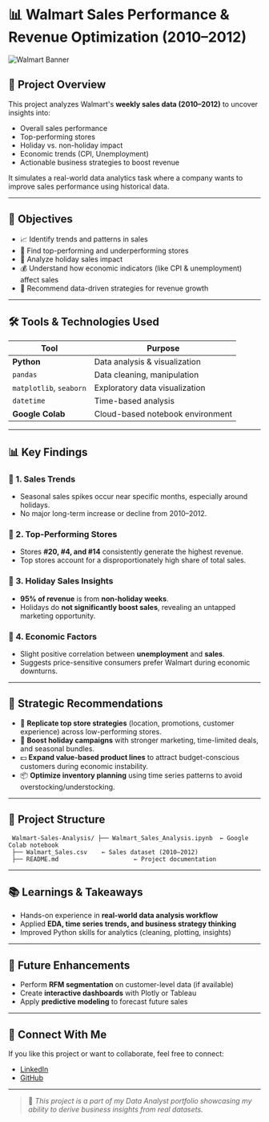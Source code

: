 # 📊 Walmart Sales Performance & Revenue Optimization (2010–2012)

![Walmart Banner](https://upload.wikimedia.org/wikipedia/commons/thumb/c/ca/Walmart_logo.svg/2560px-Walmart_logo.svg.png)

## 🧭 Project Overview

This project analyzes Walmart's **weekly sales data (2010–2012)** to uncover insights into:

- Overall sales performance  
- Top-performing stores  
- Holiday vs. non-holiday impact  
- Economic trends (CPI, Unemployment)  
- Actionable business strategies to boost revenue  

It simulates a real-world data analytics task where a company wants to improve sales performance using historical data.

---

## 🎯 Objectives

- 📈 Identify trends and patterns in sales  
- 🏪 Find top-performing and underperforming stores  
- 📅 Analyze holiday sales impact  
- 💰 Understand how economic indicators (like CPI & unemployment) affect sales  
- 📌 Recommend data-driven strategies for revenue growth

---

## 🛠️ Tools & Technologies Used

| Tool | Purpose |
|------|---------|
| **Python** | Data analysis & visualization |
| `pandas` | Data cleaning, manipulation |
| `matplotlib`, `seaborn` | Exploratory data visualization |
| `datetime` | Time-based analysis |
| **Google Colab** | Cloud-based notebook environment |

---

## 📊 Key Findings

### 🔹 1. Sales Trends
- Seasonal sales spikes occur near specific months, especially around holidays.
- No major long-term increase or decline from 2010–2012.

### 🔹 2. Top-Performing Stores
- Stores **#20, #4, and #14** consistently generate the highest revenue.
- Top stores account for a disproportionately high share of total sales.

### 🔹 3. Holiday Sales Insights
- **95% of revenue** is from **non-holiday weeks**.
- Holidays do **not significantly boost sales**, revealing an untapped marketing opportunity.

### 🔹 4. Economic Factors
- Slight positive correlation between **unemployment** and **sales**.
- Suggests price-sensitive consumers prefer Walmart during economic downturns.

---

## 📌 Strategic Recommendations

- 🎯 **Replicate top store strategies** (location, promotions, customer experience) across low-performing stores.
- 🎁 **Boost holiday campaigns** with stronger marketing, time-limited deals, and seasonal bundles.
- 💵 **Expand value-based product lines** to attract budget-conscious customers during economic instability.
- 📦 **Optimize inventory planning** using time series patterns to avoid overstocking/understocking.

---

## 📁 Project Structure

     Walmart-Sales-Analysis/ ├── Walmart_Sales_Analysis.ipynb  ← Google Colab notebook
     ├── Walmart_Sales.csv    ← Sales dataset (2010–2012) 
     ├── README.md                     ← Project documentation

---

## 📚 Learnings & Takeaways

- Hands-on experience in **real-world data analysis workflow**
- Applied **EDA, time series trends, and business strategy thinking**
- Improved Python skills for analytics (cleaning, plotting, insights)

---

## 🚀 Future Enhancements

- Perform **RFM segmentation** on customer-level data (if available)
- Create **interactive dashboards** with Plotly or Tableau
- Apply **predictive modeling** to forecast future sales

---

## 🔗 Connect With Me

If you like this project or want to collaborate, feel free to connect:

- [LinkedIn](https://linkedin.com/in/abhijeetroy9)
- [GitHub](https://github.com/atlassandx90)

---

> 📌 *This project is a part of my Data Analyst portfolio showcasing my ability to derive business insights from real datasets.*
